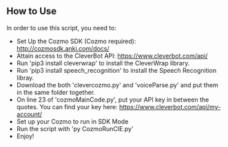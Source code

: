 ## How to Use
In order to use this script, you need to:
- Set Up the Cozmo SDK (Cozmo required): http://cozmosdk.anki.com/docs/
- Attain access to the CleverBot API: https://www.cleverbot.com/api/
- Run 'pip3 install cleverwrap' to install the CleverWrap library.
- Run 'pip3 install speech_recognition' to install the Speech Recognition libray.
- Download the both 'clevercozmo.py' and 'voiceParse.py' and put them in the same folder together.
- On line 23 of 'cozmoMainCode.py', put your API key in between the quotes. You can find your key here: https://www.cleverbot.com/api/my-account/
- Set up your Cozmo to run in SDK Mode
- Run the script with 'py CozmoRunCIE.py'
- Enjoy!
